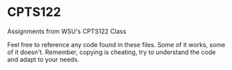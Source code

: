 # CPTS122
Assignments from WSU's CPTS122 Class

Feel free to reference any code found in these files. Some of it works, some of it doesn't. Remember, copying is cheating, try to understand the code and adapt to your needs.
